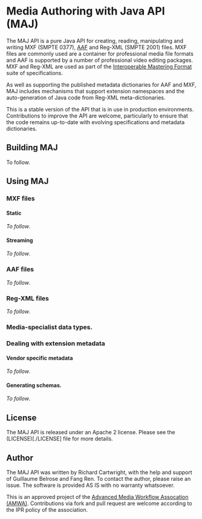 # Media Authoring with Java API (MAJ)

The MAJ API is a pure Java API for creating, reading, manipulating and writing MXF (SMPTE 0377), [AAF](http://www.amwa.tv/projects/MS-01.shtml) and Reg-XML (SMPTE 2001) files. MXF files are commonly used are a container for professional media file formats and AAF is supported by a number of professional video editing packages. MXF and Reg-XML are used as part of the [Interoperable Mastering Format](http://www.imfforum.com/IMF_Forum/index.html) suite of specifications.

As well as supporting the published metadata dictionaries for AAF and MXF, MAJ includes mechanisms that support extension namespaces and the auto-generation of Java code from Reg-XML meta-dictionaries.

This is a stable version of the API that is in use in production environments. Contributions to improve the API are welcome, particularly to ensure that the code remains up-to-date with evolving specifications and metadata dictionaries.

## Building MAJ

To follow.

## Using MAJ

### MXF files

#### Static

_To follow_.

#### Streaming

_To follow_.

### AAF files

_To follow_.

### Reg-XML files

_To follow_.


### Media-specialist data types.

### Dealing with extension metadata

#### Vendor specific metadata

_To follow_.

#### Generating schemas.

_To follow_.


## License

The MAJ API is released under an Apache 2 license. Please see the (LICENSE)[./LICENSE] file for more details.

## Author

The MAJ API was written by Richard Cartwright, with the help and support of Guillaume Belrose and Fang Ren. To contact the author,
please raise an issue. The software is provided AS IS with no warranty whatsoever.

This is an approved project of the [Advanced Media Workflow Assocation (AMWA)](http://www.amwa.tv/).  Contributions via fork and
pull request are welcome according to the IPR policy of the association.
